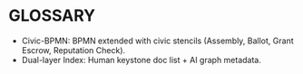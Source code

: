 # GLOSSARY
- Civic-BPMN: BPMN extended with civic stencils (Assembly, Ballot, Grant Escrow, Reputation Check).
- Dual-layer Index: Human keystone doc list + AI graph metadata.
